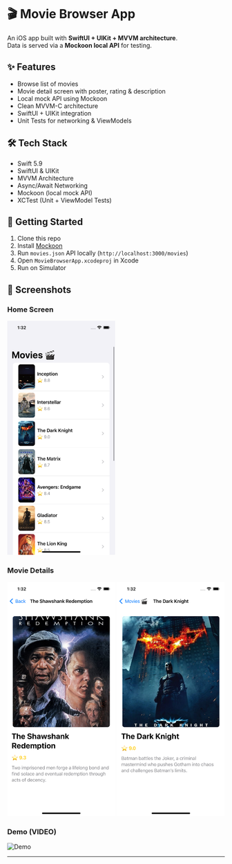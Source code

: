
# 🎬 Movie Browser App

An iOS app built with **SwiftUI + UIKit + MVVM architecture**.  
Data is served via a **Mockoon local API** for testing.  

## ✨ Features
- Browse list of movies  
- Movie detail screen with poster, rating & description  
- Local mock API using Mockoon  
- Clean MVVM-C architecture  
- SwiftUI + UIKit integration  
- Unit Tests for networking & ViewModels  

## 🛠️ Tech Stack
- Swift 5.9
- SwiftUI & UIKit
- MVVM Architecture
- Async/Await Networking
- Mockoon (local mock API)
- XCTest (Unit + ViewModel Tests)

## 🚀 Getting Started
1. Clone this repo
2. Install [Mockoon](https://mockoon.com/)
3. Run `movies.json` API locally (`http://localhost:3000/movies`)
4. Open `MovieBrowserApp.xcodeproj` in Xcode
5. Run on Simulator

## 📸 Screenshots

### Home Screen
<img src="screenshots/movies.png" width="250">

### Movie Details
<img src="screenshots/redemption.png" width="250">
<img src="screenshots/darknight.png" width="250">

### Demo (VIDEO)
![Demo](screenshots/demo)


---
